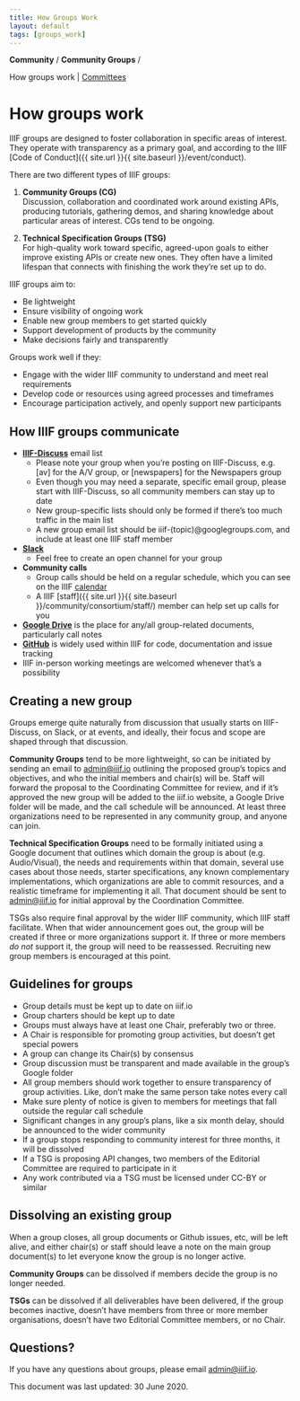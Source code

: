 ```yaml
---
title: How Groups Work
layout: default
tags: [groups_work]
---
```


**Community** / **Community Groups** /

How groups work | <span style="text-decoration:underline;">Committees</span>


# How groups work

IIIF groups are designed to foster collaboration in specific areas of interest. They operate with transparency as a primary goal, and according to the IIIF [Code of Conduct]({{ site.url }}{{ site.baseurl }}/event/conduct).

There are two different types of IIIF groups:



1. **Community Groups (CG)** \
Discussion, collaboration and coordinated work around existing APIs, producing tutorials, gathering demos, and sharing knowledge about particular areas of interest. CGs tend to be ongoing.

2. **Technical Specification Groups (TSG)**  \
For high-quality work toward specific, agreed-upon goals to either improve existing APIs or create new ones. They often have a limited lifespan that connects with finishing the work they’re set up to do.

IIIF groups aim to:

*   Be lightweight
*   Ensure visibility of ongoing work
*   Enable new group members to get started quickly
*   Support development of products by the community
*   Make decisions fairly and transparently

Groups work well if they:

*   Engage with the wider IIIF community to understand and meet real requirements
*   Develop code or resources using agreed processes and timeframes
*   Encourage participation actively, and openly support new participants


## How IIIF groups communicate


*   **[IIIF-Discuss](https://groups.google.com/forum/#!forum/iiif-discuss)** email list
    *   Please note your group when you’re posting on IIIF-Discuss, e.g. [av] for the A/V group, or [newspapers] for the Newspapers group
    *   Even though you may need a separate, specific email group, please start with IIIF-Discuss, so all community members can stay up to date
    *   New group-specific lists should only be formed if there’s too much traffic in the main list
    *   A new group email list should be iiif-(topic)@googlegroups.com, and include at least one IIIF staff member
*   **[Slack](http://iiif.slack.com/)**
    *   Feel free to create an open channel for your group
*   **Community calls**
    *   Group calls should be held on a regular schedule, which you can see on the IIIF [calendar](https://iiif.io/community/groups/)
    *   A IIIF [staff]({{ site.url }}{{ site.baseurl }}/community/consortium/staff/) member can help set up calls for you
*   **[Google Drive](https://drive.google.com/drive/folders/0B9EeoRu2zWeraXpHNXpnZThUZVE)** is the place for any/all group-related documents, particularly call notes
*   **[GitHub](https://github.com/IIIF)** is widely used within IIIF for code, documentation and issue tracking
*   IIIF in-person working meetings are welcomed whenever that’s a possibility


## Creating a new group

Groups emerge quite naturally from discussion that usually starts on IIIF-Discuss, on Slack, or at events, and ideally, their focus and scope are shaped through that discussion.

**Community Groups** tend to be more lightweight, so can be initiated by sending an email to [admin@iiif.io](mailto:admin@iiif.io) outlining the proposed group’s topics and objectives, and who the initial members and chair(s) will be. Staff will forward the proposal to the Coordinating Committee for review, and if it’s approved the new group will be added to the iiif.io website, a Google Drive folder will be made, and the call schedule will be announced. At least three organizations need to be represented in any community group, and anyone can join.

**Technical Specification Groups** need to be formally initiated using a Google document that outlines which domain the group is about (e.g. Audio/Visual), the needs and requirements within that domain, several use cases about those needs, starter specifications, any known complementary implementations, which organizations are able to commit resources, and a realistic timeframe for implementing it all. That document should be sent to [admin@iiif.io](mailto:admin@iiif.io) for initial approval by the Coordination Committee.

TSGs also require final approval by the wider IIIF community, which IIIF staff facilitate. When that wider announcement goes out, the group will be created if three or more organizations support it. If three or more members _do not_ support it, the group will need to be reassessed. Recruiting new group members is encouraged at this point.

## Guidelines for groups

*   Group details must be kept up to date on iiif.io
*   Group charters should be kept up to date
*   Groups must always have at least one Chair, preferably two or three.
*   A Chair is responsible for promoting group activities, but doesn’t get special powers
*   A group can change its Chair(s) by consensus
*   Group discussion must be transparent and made available in the group’s Google folder
*   All group members should work together to ensure transparency of group activities. Like, don’t make the same person take notes every call
*   Make sure plenty of notice is given to members for meetings that fall outside the regular call schedule
*   Significant changes in any group’s plans, like a six month delay, should be announced to the wider community
*   If a group stops responding to community interest for three months, it will be dissolved
*   If a TSG is proposing API changes, two members of the Editorial Committee are required to participate in it
*   Any work contributed via a TSG must be licensed under CC-BY or similar


## Dissolving an existing group

When a group closes, all group documents or Github issues, etc, will be left alive, and either chair(s) or staff should leave a note on the main group document(s) to let everyone know the group is no longer active.

**Community Groups** can be dissolved if members decide the group is no longer needed.

**TSGs** can be dissolved if all deliverables have been delivered, if the group becomes inactive, doesn’t have members from three or more member organisations, doesn’t have two Editorial Committee members, or no Chair.


## Questions?

If you have any questions about groups, please email [admin@iiif.io](mailto:admin@iiif.io).

This document was last updated: 30 June 2020.
